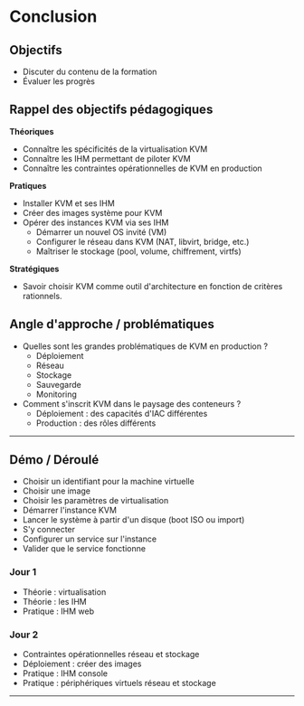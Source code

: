 # Conclusion 


## Objectifs 
- Discuter du contenu de la formation
- Évaluer les progrès 


## Rappel des objectifs pédagogiques

**Théoriques**

- Connaître les spécificités de la virtualisation KVM
- Connaître les IHM permettant de piloter KVM
- Connaître les contraintes opérationnelles de KVM en production

**Pratiques**

- Installer KVM et ses IHM
- Créer des images système pour KVM
- Opérer des instances KVM via ses IHM
  - Démarrer un nouvel OS invité (VM)
  - Configurer le réseau dans KVM (NAT, libvirt, bridge, etc.)
  - Maîtriser le stockage (pool, volume, chiffrement, virtfs)

**Stratégiques**

- Savoir choisir KVM comme outil d'architecture en fonction de critères rationnels.


## Angle d'approche / problématiques

* Quelles sont les grandes problématiques de KVM en production ?
  * Déploiement 
  * Réseau
  * Stockage
  * Sauvegarde
  * Monitoring
* Comment s'inscrit KVM dans le paysage des conteneurs ?
  * Déploiement : des capacités d'IAC différentes
  * Production : des rôles différents

---

## Démo / Déroulé 

- Choisir un identifiant pour la machine virtuelle
- Choisir une image 
- Choisir les paramètres de virtualisation  
- Démarrer l'instance KVM  
- Lancer le système à partir d'un disque (boot ISO ou import)  
- S'y connecter 
- Configurer un service sur l'instance
- Valider que le service fonctionne


### Jour 1

- Théorie : virtualisation 
- Théorie : les IHM
- Pratique : IHM web 

### Jour 2

- Contraintes opérationnelles réseau et stockage 
- Déploiement : créer des images  
- Pratique : IHM console 
- Pratique : périphériques virtuels réseau et stockage 

---

